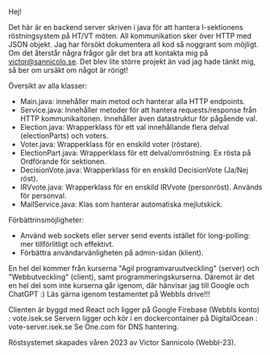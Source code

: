 Hej! 

Det här är en backend server skriven i java för att hantera I-sektionens röstningsystem på HT/VT möten. 
All kommunikation sker över HTTP med JSON objekt. Jag har försökt dokumentera all kod så noggrant som möjligt. 
Om det återstår några frågor går det bra att kontakta mig på victor@sannicolo.se. Det blev lite större projekt än
vad jag hade tänkt mig, så ber om ursäkt om något är rörigt! 

Översikt av alla klasser: 
- Main.java: innehåller main metod och hanterar alla HTTP endpoints. 
- Service.java: Innehåller metoder för att hantera requests/response från HTTP kommunikaitonen. Innehåller även datastruktur för pågående val. 
- Election.java: Wrapperklass för ett val innehållande flera delval (electionParts) och voters. 
- Voter.java: Wrapperklass för en enskild voter (röstare). 
- ElectionPart.java: Wrapperklass för ett delval/omröstning. Ex rösta på Ordförande för sektionen. 
- DecisionVote.java: Wrapperklass för en enskild DecisionVote (Ja/Nej röst).
- IRVvote.java: Wrapperklass för en enskild IRVvote (personröst). Används för personval.
- MailService.java: Klas som hanterar automatiska mejlutskick. 

Förbättrinsmöjligheter:
- Använd web sockets eller server send events istället för long-polling: mer tillförlitligt och effektivt. 
- Förbättra användarvänligheten på admin-sidan (klient). 

En hel del kommer från kurserna "Agil programvaruutveckling" (server) och "Webbutveckling" (client), samt programmeringskurserna. Däremot är det en hel del som inte kurserna går igenom, där hänvisar jag till Google och ChatGPT :) 
Läs gärna igenom testamentet på WebbIs drive!!! 

Clienten är byggd med React och ligger på Google Firebase (WebbIs konto) : vote.isek.se 
Servern ligger och kör i en dockercontainer på DigitalOcean : vote-server.isek.se 
Se One.com för DNS hantering. 


Röstsystemet skapades våren 2023 av Victor Sannicolo (WebbI-23). 
